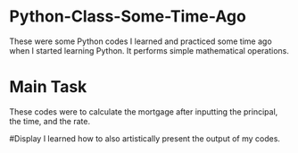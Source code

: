 # Python-Class-Some-Time-Ago
These were some Python codes I learned and practiced some time ago when I started learning Python.
It performs simple mathematical operations.

# Main Task
These codes were to calculate the mortgage after inputting the principal, the time, and the rate.

#Display
I learned how to also artistically present the output of my codes.

